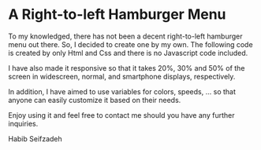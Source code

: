 # A Right-to-left Hamburger Menu

To my knowledged, there has not been a decent right-to-left hamburger menu out there. So, I decided to create one by my own. The following code is created by only Html and Css and there is no Javascript code included. 

I have also made it responsive so that it takes 20%, 30% and 50% of the screen in widescreen, normal, and smartphone displays, respectively. 

In addition, I have aimed to use variables for colors, speeds, ... so that anyone can easily customize it based on their needs.

Enjoy using it and feel free to contact me should you have any further inquiries.

Habib Seifzadeh
